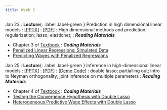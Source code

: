 ```yaml
---
title: Week 3
---
```


Jan 23
: **Lecture**{: .label .label-green } Prediction in high dimensional linear models
  : [[PPTX]](https://github.com/stanford-msande228/winter24/raw/main/assets/presentations/MSANDE228_Lecture4_Inference_in_High_Dimensional_Linear_Models.pptx)
  : [[PDF]](https://github.com/stanford-msande228/winter24/raw/main/assets/presentations/MSANDE228_Lecture4_Inference_in_High_Dimensional_Linear_Models.pdf)
: High dimensional methods and prediction; regularization; lasso; elasticnet;
: ***Reading Materials***
- Chapter 3 of [Textbook](https://canvas.stanford.edu/courses/184879/files?)
: ***Coding Materials***
- [Penalized Linear Regressions: Simulated Data](https://github.com/CausalAIBook/MetricsMLNotebooks/blob/main/PM2/linear-penalized-regs.ipynb)
- [Predicting Wages with Penalized Regressions](https://github.com/CausalAIBook/MetricsMLNotebooks/blob/main/PM2/ml-for-wage-prediction.ipynb)

Jan 25
: **Lecture**{: .label .label-green } Inference in high-dimensional linear models
  : [[PPTX]](https://github.com/stanford-msande228/winter24/raw/main/assets/presentations/MSANDE228_Lecture5_Inference_in_High_Dimensional_Linear_Models.pptx)
  : [[PDF]](https://github.com/stanford-msande228/winter24/raw/main/assets/presentations/MSANDE228_Lecture5_Inference_in_High_Dimensional_Linear_Models.pdf)
  : [[Demo Code]](https://colab.research.google.com/github/stanford-msande228/winter24/blob/main/assets/code/Lecture4-Demo.ipynb) 
: double lasso; partialling out; intro to Neyman orthogonality; joint inference on multiple parameters
: ***Reading Materials***
- Chapter 4 of [Textbook](https://canvas.stanford.edu/courses/184879/files?)
: ***Coding Materials***
- [Testing the Convergence Hypothesis with Double Lasso](https://github.com/CausalAIBook/MetricsMLNotebooks/blob/main/PM2/python_convergence_hypothesis_double_lasso.ipynb)
- [Heterogeneous Predictive Wage Effects with Double Lasso](https://github.com/CausalAIBook/MetricsMLNotebooks/blob/main/PM2/python_heterogeneous_wage_effects.ipynb)
